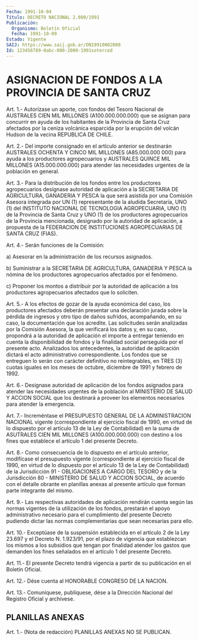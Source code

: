 ```yaml
---
Fecha: 1991-10-04
Título: DECRETO NACIONAL 2.080/1991
Publicación:
  Organismo: Boletín Oficial
  Fecha: 1991-10-09
Estado: Vigente
SAIJ: https://www.saij.gob.ar/DN19910002080
Id: 123456789-0abc-080-2000-1991soterced
---
```

# ASIGNACION DE FONDOS A LA PROVINCIA DE SANTA CRUZ

<a id="1"></a>
Art.  1.- Autorízase un aporte, con fondos del Tesoro Nacional de AUSTRALES  CIEN  MIL  MILLONES (A100.000.000.000) que se asignan para concurrir en ayuda de  los habitantes de la Provincia de Santa Cruz afectados por la ceniza  volcánica  esparcida  por la erupción del volcán Hudson de la vecina REPUBLICA DE CHILE.

<a id="2"></a>
Art.  2.-  Del  importe  consignado en el artículo anterior se destinarán  AUSTRALES OCHENTA Y  CINCO  MIL  MILLONES  (A85.000.000 000) para ayuda  a los productores agropecuarios y AUSTRALES QUINCE MIL  MILLONES  (A15.000.000.000)    para  atender  las  necesidades urgentes de la población en general.

<a id="3"></a>
Art.  3.-  Para  la  distribución  de  los  fondos  entre  los productores  agropecuarios  desígnase  autoridad de aplicación a la SECRETARIA DE AGRICULTURA, GANADERIA Y PESCA  la  que será asistida por una Comisión Asesora integrada por UN (1) representante  de  la aludida  Secretaría,  UNO  (1) del INSTITUTO NACIONAL DE TECNOLOGIA AGROPECUARIA, UNO (1) de la  Provincia  de  Santa Cruz y UNO (1) de los    productores  agropecuarios  de  la  Provincia    mencionada, designado  por  la  autoridad  de  aplicación,  a  propuesta  de la FEDERACION  DE  INSTITUCIONES  AGROPECUARIAS  DE SANTA CRUZ (FIAS).

<a id="4"></a>
Art. 4.- Serán funciones de la Comisión:

a)  Asesorar  en  la administración de los recursos asignados.

b) Suministrar a la  SECRETARIA  DE  AGRICULTURA, GANADERIA Y PESCA la  nómina  de  los  productores  agropecuarios  afectados  por  el fenómeno.

c) Proponer los montos a distribuir  por la autoridad de aplicación a  los  productores  agropecuarios  afectados   que  lo  soliciten.

<a id="5"></a>
Art. 5.- A los efectos de gozar de la ayuda económica del caso, los  productores afectados deberán presentar una declaración jurada sobre  la  pérdida  de  ingresos  y  otro  tipo  de daños sufridos, acompañando,  en  su caso, la documentación que los  acredite.  Las solicitudes  serán analizadas  por  la  Comisión  Asesora,  la  que verificará los  datos  y,  en  su caso, propondrá a la autoridad de aplicación el importe a entregar teniendo en cuenta la disponibilidad de fondos y la finalidad  social  perseguida  por el presente   acto.  Analizados  los  antecedentes,  la  autoridad  de aplicación  dictará  el  acto  administrativo  correspondiente. Los fondos  que  se  entreguen  lo  serán  con  carácter definitivo  no reintegrables, en TRES (3) cuotas iguales en  los meses de octubre, diciembre de 1991 y febrero de 1992.

<a id="6"></a>
Art.  6.-  Desígnase  autoridad  de  aplicación  de los fondos asignados para atender las necesidades urgentes de la población  al MINISTERIO  DE  SALUD  Y  ACCION SOCIAL que los destinará a proveer los elementos necesarios para atender la emergencia.

<a id="7"></a>
Art. 7.- Increméntase el PRESUPUESTO GENERAL DE LA ADMINISTRACION   NACIONAL  vigente  (correspondiente  al  ejercicio fiscal de 1990, en  virtud de lo dispuesto por el artículo 13 de la Ley de Contabilidad)  en  la  suma  de  ASUTRALES CIEN MIL MILLONES (A100.000.000.000)  con  destino  a  los  fines  que  establece  el artículo 1 del presente Decreto.

<a id="8"></a>
Art.  8.-  Como  consecuencia  de  lo dispuesto en el artículo anterior,  modifícase  el presupuesto vigente  (correspondiente  al ejercicio  fiscal  de 1990,  en  virtud  de  lo  dispuesto  por  el artículo 13 de la Ley  de  Contabilidad)  de  la  Jurisdicción 91 - OBLIGACIONES  A  CARGO  DEL  TESORO  y  de  la  Jurisdicción  80  - MINISTERIO  DE  SALUD  Y ACCION SOCIAL, de acuerdo con  el  detalle obrante en planillas anexas  al  presente artículo que forman parte integrante del mismo.

<a id="9"></a>
Art.  9.-  Las  respectivas autoridades de aplicación rendirán cuenta según las normas  vigentes  de la utilización de los fondos, prestarán el apoyo administrativo necesario  para  el  cumplimiento del  presente  Decreto  pudiendo  dictar las normas complementarias que sean necesarias para ello.

<a id="10"></a>
Art.  10.-  Exceptúase  de  la  suspensión  establecida  en el artículo  2 de la Ley 23.697 y el Decreto N. 1.923/91, por el plazo de vigencia  que  establezcan los mismos a los subsidios que tengan por finalidad atender  los  gastos que demanden los fines señalados en el artículo 1 del presente Decreto.

<a id="11"></a>
Art.  11.-  El presente Decreto tendrá vigencia a partir de su publicación en el Boletín Oficial.

<a id="12"></a>
Art.  12.-  Dése  cuenta  al  HONORABLE CONGRESO DE LA NACION.

<a id="13"></a>
Art. 13.- Comuníquese, publíquese, dése a la Dirección Nacional del Registro Oficial y archívese.

## PLANILLAS ANEXAS

<a id="1"></a>
Art.  1.- (Nota de redacción) PLANILLAS ANEXAS NO SE PUBLICAN.